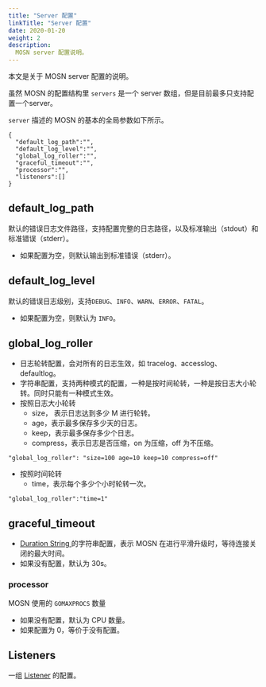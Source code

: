 ```yaml
---
title: "Server 配置"
linkTitle: "Server 配置"
date: 2020-01-20
weight: 2
description: 
  MOSN server 配置说明。
---
```


本文是关于 MOSN server 配置的说明。

虽然 MOSN 的配置结构里 `servers` 是一个 server 数组，但是目前最多只支持配置一个server。

`server` 描述的 MOSN 的基本的全局参数如下所示。

```josn
{
  "default_log_path":"",
  "default_log_level":"",
  "global_log_roller":"",
  "graceful_timeout":"",
  "processor":"",
  "listeners":[]
}
```

## default_log_path

默认的错误日志文件路径，支持配置完整的日志路径，以及标准输出（stdout）和标准错误（stderr）。

- 如果配置为空，则默认输出到标准错误（stderr）。

## default_log_level

默认的错误日志级别，支持`DEBUG`、`INFO`、`WARN`、`ERROR`、`FATAL`。

- 如果配置为空，则默认为 `INFO`。

## global_log_roller

- 日志轮转配置，会对所有的日志生效，如 tracelog、accesslog、defaultlog。
- 字符串配置，支持两种模式的配置，一种是按时间轮转，一种是按日志大小轮转。同时只能有一种模式生效。
- 按照日志大小轮转
  - size， 表示日志达到多少 M 进行轮转。
  - age，表示最多保存多少天的日志。
  - keep，表示最多保存多少个日志。
  - compress，表示日志是否压缩，on 为压缩，off 为不压缩。

```
"global_log_roller": "size=100 age=10 keep=10 compress=off"
```

- 按照时间轮转
  - time，表示每个多少个小时轮转一次。

```
"global_log_roller":"time=1"
```

## graceful_timeout

- [Duration String ](../../custom#duration-string)的字符串配置，表示 MOSN 在进行平滑升级时，等待连接关闭的最大时间。
- 如果没有配置，默认为 30s。

### processor

MOSN 使用的 `GOMAXPROCS` 数量
- 如果没有配置，默认为 CPU 数量。
- 如果配置为 0，等价于没有配置。

## Listeners

一组 [Listener](../../listener/overview) 的配置。